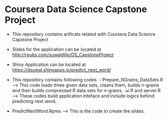 # Coursera Data Science Capstone Project

- This repository contains arificats related with Coursera Data Science Capstone Project

- Slides for the application can be located at http://rpubs.com/suwaldilip/DS_CapstoneProject
- Shiny Application can be located at https://dsuwal.shinyapps.io/predict_next_word/
- This repository contains following codes
  - Prepare_NGrams_DataSets.R --> This code loads three given data sets, cleans them, builds n-grams and then builds compressed R data sets for n-grams.
  ui.R and server.R --> These codes build application inteface and include logics behind predicting next word.
- PredictNextWord.Rpres --> This is the code to create the slides. 
